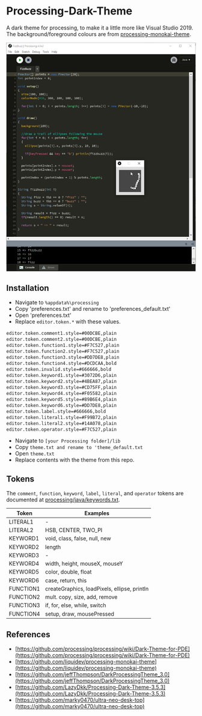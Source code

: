 # Processing-Dark-Theme
A dark theme for processing, to make it a little more like Visual Studio 2019. The background/foreground colours are from [processing-monokai-theme](https://github.com/liquidev/processing-monokai-theme).

![screenshot](/processing%20dark%20theme.png?raw=true)

## Installation ##
* Navigate to `%appdata%\processing`
* Copy 'preferences.txt' and rename to 'preferences_default.txt'
* Open 'preferences.txt' 
* Replace `editor.token.*` with these values.
```
editor.token.comment1.style=#00DCBE,plain
editor.token.comment2.style=#00DCBE,plain
editor.token.function1.style=#F7C527,plain
editor.token.function2.style=#F7C527,plain
editor.token.function3.style=#DD7DE8,plain
editor.token.function4.style=#DCDCAA,bold
editor.token.invalid.style=#666666,bold
editor.token.keyword1.style=#3072D6,plain
editor.token.keyword2.style=#4BEA87,plain
editor.token.keyword3.style=#CD75FF,plain
editor.token.keyword4.style=#F05582,plain
editor.token.keyword5.style=#89B6E4,plain
editor.token.keyword6.style=#DD7DE8,plain
editor.token.label.style=#666666,bold
editor.token.literal1.style=#F99B72,plain
editor.token.literal2.style=#14A078,plain
editor.token.operator.style=#F7C527,plain
```
* Navigate to ```[your Processing folder]/lib```
* Copy `theme.txt and rename to 'theme_default.txt`
* Open `theme.txt`
* Replace contents with the theme from this repo.

## Tokens

The `comment`, `function`, `keyword`, `label`, `literal`, and `operator` tokens are documented at [processing/java/keywords.txt](https://github.com/processing/processing/blob/master/java/keywords.txt).

| Token | Examples |
|---|---|
| LITERAL1 | - |
| LITERAL2 | HSB, CENTER, TWO_PI |
| KEYWORD1 | void, class, false, null, new |
| KEYWORD2 | length |
| KEYWORD3 | - |
| KEYWORD4 | width, height, mouseX, mouseY |
| KEYWORD5 | color, double, float |
| KEYWORD6 | case, return, this  |
| FUNCTION1 | createGraphics, loadPixels, ellipse, println |
| FUNCTION2 | mult. copy, size, add, remove |
| FUNCTION3 | if, for, else, while, switch |
| FUNCTION4 | setup, draw, mousePressed |

## References ##
* [https://github.com/processing/processing/wiki/Dark-Theme-for-PDE](https://github.com/processing/processing/wiki/Dark-Theme-for-PDE)
* [https://github.com/liquidev/processing-monokai-theme](https://github.com/liquidev/processing-monokai-theme)
* [https://github.com/jeffThompson/DarkProcessingTheme_3.0](https://github.com/jeffThompson/DarkProcessingTheme_3.0)
* [https://github.com/LazyDkk/Processing-Dark-Theme-3.5.3](https://github.com/LazyDkk/Processing-Dark-Theme-3.5.3)
* [https://github.com/marky0470/ultra-neo-desk-top](https://github.com/marky0470/ultra-neo-desk-top)

